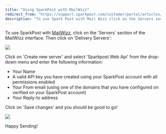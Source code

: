 ```yaml
---
title: "Using SparkPost with MailWizz"
redirect_from: "https://support.sparkpost.com/customer/portal/articles/2036581-using-sparkpost-with-mailwizz"
description: "To use Spark Post with Mail Wizz click on the Servers section of the Mail Wizz interface Then click on Delivery Servers Click on Create new server and select Sparkpost Web Api from the drop down menu and enter the following information Your Name A valid API key you have..."
---
```


To use SparkPost with [MailWizz](http://mailwizz.com), click on the 'Servers' section of the MailWizz interface. Then click on 'Delivery Servers':

![](media/mail-wizz/MailWizz___View_servers_original.jpg)

Click on 'Create new server' and select 'Sparkpost Web Api' from the drop-down menu and enter the following information:

* Your Name
* A valid API key you have created using your SparkPost account with all permissions enabled
* Your From email (using one of the domains that you have configured on verified on your SparkPost account)
* Your Reply-to address

Click on 'Save changes' and you should be good to go!

![](media/mail-wizz/MailWizz___Create_new_server_original.jpg)

Happy Sending!